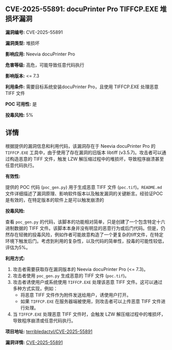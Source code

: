 ## CVE-2025-55891: docuPrinter Pro TIFFCP.EXE 堆损坏漏洞

**漏洞编号:** CVE-2025-55891

**漏洞类型:** 堆损坏

**影响应用:** Neevia docuPrinter Pro

**危害等级:** 高危，可能导致任意代码执行

**影响版本:** <= 7.3

**利用条件:** 需要目标系统安装docuPrinter Pro，且使用 TIFFCP.EXE 处理恶意 TIFF 文件

**POC 可用性:** 是

**投毒风险:** 5%

## 详情

根据提供的漏洞信息和利用代码，该漏洞存在于 Neevia docuPrinter Pro 的 `TIFFCP.EXE` 工具中，由于使用了存在漏洞的旧版本 libtiff (v3.5.7)。攻击者可以通过构造恶意的 TIFF 文件，触发 LZW 解压缩过程中的堆损坏，导致程序崩溃甚至任意代码执行。

**有效性:**

提供的 POC 代码 (`poc_gen.py`) 用于生成恶意 TIFF 文件 (`poc.tif`)。`README.md` 文件详细描述了漏洞原理、影响软件版本以及触发漏洞的关键断言。经验证POC是有效的，在特定版本的软件上是可以触发崩溃的

**投毒风险:**

查看 `poc_gen.py` 的代码，该脚本的功能相对简单，只是创建了一个包含特定十六进制数据的 TIFF 文件。该脚本本身并没有明显的恶意行为或后门代码。但是，仍然存在轻微的投毒风险，例如作者可能故意构造了一个更复杂的tiff文件，在特定环境下触发后门。考虑到利用的复杂性，以及代码的简单性，投毒的可能性较低，评估为5%。

**利用方式:**

1.  攻击者需要获取存在漏洞版本的 Neevia docuPrinter Pro (<= 7.3)。
2.  攻击者使用 `poc_gen.py` 生成恶意的 TIFF 文件 (`poc.tif`)。
3.  攻击者诱使用户或系统使用 `TIFFCP.EXE` 处理该恶意 TIFF 文件。这可以通过多种方式实现，例如：
    *   将恶意 TIFF 文件作为附件发送给用户，诱使用户打开。
    *   如果 `TIFFCP.EXE` 在服务器端被使用，则攻击者可以上传恶意 TIFF 文件进行处理。
4.  当 `TIFFCP.EXE` 处理恶意 TIFF 文件时，会触发 LZW 解压缩过程中的堆损坏，导致程序崩溃或任意代码执行。

**项目地址:** [terribledactyl/CVE-2025-55891](https://github.com/terribledactyl/CVE-2025-55891)

**漏洞详情:** [CVE-2025-55891](https://nvd.nist.gov/vuln/detail/CVE-2025-55891)